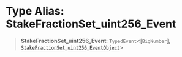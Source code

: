 # Type Alias: StakeFractionSet\_uint256\_Event

> **StakeFractionSet\_uint256\_Event**: `TypedEvent`\<\[`BigNumber`\], [`StakeFractionSet_uint256_EventObject`](../interfaces/StakeFractionSet_uint256_EventObject.md)\>

